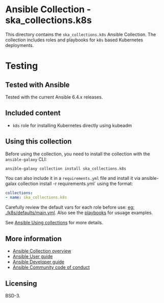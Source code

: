 # Ansible Collection - ska_collections.k8s

This directory contains the `ska_collections.k8s` Ansible Collection. The collection includes roles and playbooks for `k8s` based Kubernetes deployments.


# Testing

## Tested with Ansible

Tested with the current Ansible 6.4.x releases.

## Included content

* `k8s` role for installing Kubernetes directly using kubeadm

## Using this collection

Before using the collection, you need to install the collection with the `ansible-galaxy` CLI:

    ansible-galaxy collection install ska_collections.k8s

You can also include it in a `requirements.yml` file and install it via ansible-galax collection install -r requirements.yml` using the format:

```yaml
collections:
- name: ska_collections.k8s
```

Carefully review the default vars for each role before use: [eg: ./k8s/defaults/main.yml](./k8s/defaults/main.yml).
Also see the [playbooks](./playbooks/) for usuage examples.


See [Ansible Using collections](https://docs.ansible.com/ansible/latest/user_guide/collections_using.html) for more details.

## More information

- [Ansible Collection overview](https://github.com/ansible-collections/overview)
- [Ansible User guide](https://docs.ansible.com/ansible/latest/user_guide/index.html)
- [Ansible Developer guide](https://docs.ansible.com/ansible/latest/dev_guide/index.html)
- [Ansible Community code of conduct](https://docs.ansible.com/ansible/latest/community/code_of_conduct.html)

## Licensing

BSD-3.

